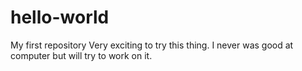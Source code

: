 # hello-world
My first repository 
Very exciting to try this thing.
I never was good at computer but will try to work on it.

